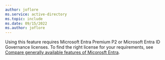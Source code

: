 ```yaml
---
author: joflore
ms.service: active-directory
ms.topic: include
ms.date: 09/15/2022
ms.author: joflore
---
```


Using this feature requires Microsoft Entra Premium P2 or Microsoft Entra ID Governance licenses. To find the right license for your requirements, see [Compare generally available features of Micorosft Entra](https://www.microsoft.com/security/business/identity-access-management/azure-ad-pricing).

